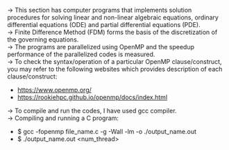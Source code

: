 -> This section has computer programs that implements solution procedures for solving linear and non-linear algebraic equations, ordinary differential equations (ODE) and partial differential equations (PDE).  
-> Finite Difference Method (FDM) forms the basis of the discretization of the governing equations.  
-> The programs are parallelized using OpenMP and the speedup performance of the parallelized codes is measured.    
-> To check the syntax/operation of a particular OpenMP clause/construct, you may refer to the following websites which provides description of each clause/construct:  
- https://www.openmp.org/
- https://rookiehpc.github.io/openmp/docs/index.html

-> To compile and run the codes, I have used gcc compiler.  
-> Compiling and running a C program:  
- $ gcc -fopenmp file_name.c -g -Wall -lm -o ./output_name.out
- $ ./output_name.out <num_thread>
